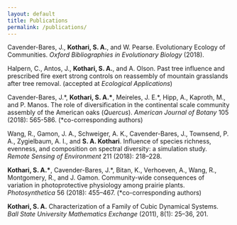 ```yaml
---
layout: default
title: Publications
permalink: /publications/
---
```


Cavender-Bares, J., __Kothari, S. A.__, and W. Pearse. Evolutionary Ecology of Communities. _Oxford Bibliographies in Evolutionary Biology_ (2018).

Halpern, C., Antos, J., __Kothari, S. A.__, and A. Olson. Past tree influence and prescribed fire exert strong controls on reassembly of mountain grasslands after tree removal. (accepted at _Ecological Applications_)

Cavender-Bares, J.\*, __Kothari, S. A.\*__, Meireles, J. E.\*, Hipp, A., Kaproth, M., and P. Manos. The role of diversification in the continental scale community assembly of the American oaks (_Quercus_). _American Journal of Botany_ 105 (2018): 565-586.
(\*co-corresponding authors)

Wang, R., Gamon, J. A., Schweiger, A. K., Cavender-Bares, J., Townsend, P. A., Zygielbaum, A. I., and __S. A. Kothari__. Influence of species richness, evenness, and composition on spectral diversity: a simulation study. _Remote Sensing of Environment_ 211 (2018): 218–228.

__Kothari, S. A.\*__, Cavender-Bares, J.\*, Bitan, K., Verhoeven, A., Wang, R., Montgomery, R., and J. Gamon. Community-wide consequences of variation in photoprotective physiology among prairie plants. _Photosynthetica_ 56 (2018): 455–467.
(\*co-corresponding authors)

__Kothari, S. A.__ Characterization of a Family of Cubic Dynamical Systems. _Ball State University Mathematics Exchange_ (2011), 8(1): 25–36, 201.
